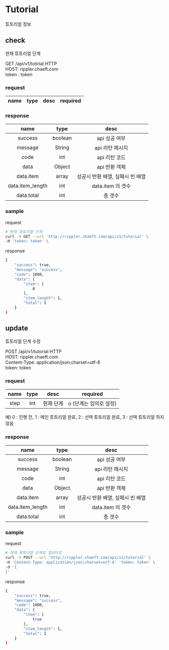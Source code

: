 # Tutorial

튜토리얼 정보

## check

현재 튜토리얼 단계

GET /api/v1/totirial HTTP  
HOST: rippler.chaeft.com    
token : token

### request

|name|type|desc|required|
|:---:|:---:|:---:|:---:|

### response

|name|type|desc|
|:---:|:---:|:---:|
|success|boolean|api 성공 여부|
|message|String|api 리턴 메시지|
|code|int|api 리턴 코드|
|data|Object|api 반환 객체|
|data.item|array|성공시 반환 배열, 실패시 빈 배열|
|data.item_length|int| data.item 의 갯수 |
|data.total|int| 총 갯수 |

### sample

request  
```bash
# 현재 튜토리얼 단계
curl -X GET --url 'http://rippler.chaeft.com/api/v1/tutorial' \
-H 'token: token' \
```

response  
```bash
{
    "success": true,
    "message": "success",
    "code": 1000,
    "data": {
        "item": [
            0
        ],
        "item_length": 1,
        "total": 1
    }
}
```



## update

튜토리얼 단계 수정

POST /api/v1/tutorial HTTP  
HOST: rippler.chaeft.com    
Content-Type: application/json;charset=utf-8    
token: token

### request

|name|type|desc|required|
|:---:|:---:|:---:|:---:|
|step|Int| 현재 단계 |o (단계는 임의로 설정)|
예) 0 : 진행 전, 1 : 메인 튜토리얼 완료, 2 : 선택 튜토리얼 완료, 3 : 선택 튜토리얼 하지않음
### response

|name|type|desc|
|:---:|:---:|:---:|
|success|boolean|api 성공 여부|
|message|String|api 리턴 메시지|
|code|int|api 리턴 코드|
|data|Object|api 반환 객체|
|data.item|array|성공시 반환 배열, 실패시 빈 배열|
|data.item_length|int| data.item 의 갯수 |
|data.total|int| 총 갯수 |

### sample

request  
```bash
# 현재 튜토리얼 단계로 업데이트
curl -X POST --url 'http://rippler.chaeft.com/api/v1/tutorial' \
-H 'Content-Type: application/json;charset=utf-8' 'token: token' \
-d '{
}'
```

response  
```bash
{
    "success": true,
    "message": "success",
    "code": 1000,
    "data": {
        "item": [
            true
        ],
        "item_length": 1,
        "total": 1
    }
}
```